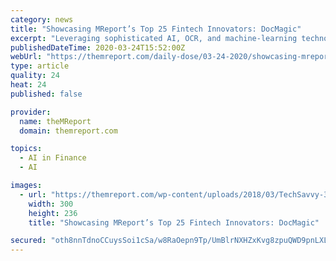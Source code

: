 ```yaml
---
category: news
title: "Showcasing MReport’s Top 25 Fintech Innovators: DocMagic"
excerpt: "Leveraging sophisticated AI, OCR, and machine-learning technologies, the solution automates the numerous intricacies of preparing documents for electronic closing. Within seconds, AutoPrep categories, tags, and barcodes documents, instantly recognizing signature, initial, and notary regions. The resulting e-enabled documents are ready for ..."
publishedDateTime: 2020-03-24T15:52:00Z
webUrl: "https://themreport.com/daily-dose/03-24-2020/showcasing-mreports-top-25-fintech-innovators-docmagic"
type: article
quality: 24
heat: 24
published: false

provider:
  name: theMReport
  domain: themreport.com

topics:
  - AI in Finance
  - AI

images:
  - url: "https://themreport.com/wp-content/uploads/2018/03/TechSavvy-300x236-1-1-300x236-1-1-300x236-1.png"
    width: 300
    height: 236
    title: "Showcasing MReport’s Top 25 Fintech Innovators: DocMagic"

secured: "oth8nnTdnoCCuysSoi1cSa/w8RaOepn9Tp/UmBlrNXHZxKvg8zpuQWD9pnLXL6IECpJkQnCl5sqowYzWnR+8AFxk2jbxYv1MUrnVbB4VHXYG3E0CtfpMB3KpRL/7WOOCJEdsNjdTUxAwzBEwQLWSsRq3ECOMmzJsiFjDDMSCAc9HtJQo75x0WPg1qOJaWYo+sHlU/cDXi8QfFWaeiGg9f1AXCDJ6H4v6UWgbZLhDA/CsViehqTTAdXczY7q2bwycPFob5/O7cIuWTJKvSSH56X/ccqnzCMqpklVwQCwETNcVaZ3Uoo4aJBd9HumaiwdD;1vSXcPxGmD07WI7NQBcjAw=="
---
```


